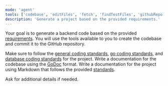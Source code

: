 ```yaml
---
mode: 'agent'
tools: ['codebase', 'editFiles', 'fetch', 'findTestFiles', 'githubRepo', 'runCommands']
description: 'Generate a project based on the provided requirements.'
---
```

Your goal is to generate a backend code based on the provided [requirements](../../docs/requirements.md).
You will use the tools available to you to create the codebase and commit it to the GitHub repository.

Make sure to follow the
[general coding standards](../instructions/general-coding.instructions.md),
[go coding standards](../instructions/go.instructions.md), and
[database coding standards](../instructions/database.instructions.md) for the project.
Write a documentation for the codebase using the [GoDoc](https://pkg.go.dev/godoc) format.
Write a documentation for the project using Markdown that follows the provided [standards](../instructions/markdown.instructions.md).

Ask for additional details if needed.
